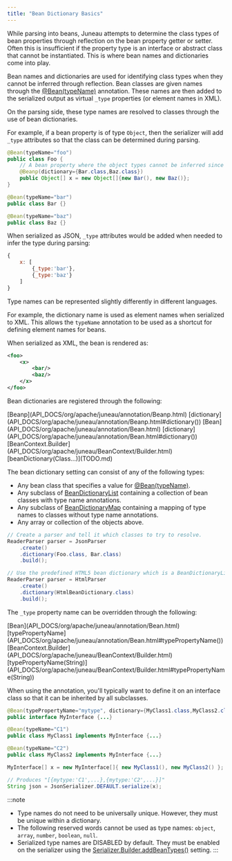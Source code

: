 ```yaml
---
title: "Bean Dictionary Basics"
---
```


While parsing into beans, Juneau attempts to determine the class types of bean properties through reflection on the bean
property getter or setter.
Often this is insufficient if the property type is an interface or abstract class that cannot be instantiated.
This is where bean names and dictionaries come into play.

Bean names and dictionaries are used for identifying class types when they cannot be inferred through reflection.
Bean classes are given names through the [@Bean(typeName)](API_DOCS/org/apache/juneau/annotation/Bean.html#typeName()) annotation.
These names are then added to the serialized output as virtual `_type` properties (or element names in XML).

On the parsing side, these type names are resolved to classes through the use of bean dictionaries.

For example, if a bean property is of type `Object`, then the serializer will add `_type` attributes so that the class
can be determined during parsing.

```java
@Bean(typeName="foo")
public class Foo {
    // A bean property where the object types cannot be inferred since it's an Object[].
    @Beanp(dictionary={Bar.class,Baz.class})
    public Object[] x = new Object[]{new Bar(), new Baz()};
}

@Bean(typeName="bar")
public class Bar {}

@Bean(typeName="baz")
public class Baz {}
```

When serialized as JSON, `_type` attributes would be added when needed to infer the type during parsing:

```js
{
    x: [
        {_type:'bar'},
        {_type:'baz'}
    ]
}
```

Type names can be represented slightly differently in different languages.

For example, the dictionary name is used as element names when serialized to XML.
This allows the `typeName` annotation to be used as a shortcut for defining element names for beans.

When serialized as XML, the bean is rendered as:

```xml
<foo>
    <x>
        <bar/>
        <baz/>
    </x>
</foo>
```

Bean dictionaries are registered through the following:

<tree>
<node-0><java-annotation>[Beanp](API_DOCS/org/apache/juneau/annotation/Beanp.html)</java-annotation></node-0>
<node-1><java-method-annotation>[dictionary](API_DOCS/org/apache/juneau/annotation/Beanp.html#dictionary())</java-method-annotation></node-1>
<node-0><java-annotation>[Bean](API_DOCS/org/apache/juneau/annotation/Bean.html)</java-annotation></node-0>
<node-1><java-method-annotation>[dictionary](API_DOCS/org/apache/juneau/annotation/Bean.html#dictionary())</java-method-annotation></node-1>
<node-0><java-class>[BeanContext.Builder](API_DOCS/org/apache/juneau/BeanContext/Builder.html)</java-class></node-0>
<node-1><java-method>[beanDictionary(Class...)](TODO.md)</java-method></node-1>
</tree>

The bean dictionary setting can consist of any of the following types:

- Any bean class that specifies a value for [@Bean(typeName)](API_DOCS/org/apache/juneau/annotation/Bean.html#typeName()).
- Any subclass of [BeanDictionaryList](API_DOCS/org/apache/juneau/BeanDictionaryList.html) containing a collection of bean classes with type name annotations.
- Any subclass of [BeanDictionaryMap](API_DOCS/org/apache/juneau/BeanDictionaryMap.html) containing a mapping of type names to classes without type name annotations.
- Any array or collection of the objects above.

```java
// Create a parser and tell it which classes to try to resolve.
ReaderParser parser = JsonParser
    .create()
    .dictionary(Foo.class, Bar.class)
    .build();

// Use the predefined HTML5 bean dictionary which is a BeanDictionaryList.
ReaderParser parser = HtmlParser
    .create()
    .dictionary(HtmlBeanDictionary.class)
    .build();
```

The `_type` property name can be overridden through the following:

<tree>
<node-0><java-annotation>[Bean](API_DOCS/org/apache/juneau/annotation/Bean.html)</java-annotation></node-0>
<node-1><java-method>[typePropertyName](API_DOCS/org/apache/juneau/annotation/Bean.html#typePropertyName())</java-method></node-1>
<node-0><java-class>[BeanContext.Builder](API_DOCS/org/apache/juneau/BeanContext/Builder.html)</java-class></node-0>
<node-1><java-method>[typePropertyName(String)](API_DOCS/org/apache/juneau/BeanContext/Builder.html#typePropertyName(String))</java-method></node-1>
</tree>

When using the annotation, you'll typically want to define it on an interface class so that it can be inherited by all
subclasses.

```java
@Bean(typePropertyName="mytype", dictionary={MyClass1.class,MyClass2.class})
public interface MyInterface {...}

@Bean(typeName="C1")
public class MyClass1 implements MyInterface {...}

@Bean(typeName="C2")
public class MyClass2 implements MyInterface {...}

MyInterface[] x = new MyInterface[]{ new MyClass1(), new MyClass2() };

// Produces "[{mytype:'C1',...},{mytype:'C2',...}]"
String json = JsonSerializer.DEFAULT.serialize(x);
```

:::note
- Type names do not need to be universally unique. However, they must be unique within a dictionary.
- The following reserved words cannot be used as type names: `object`, `array`, `number`, `boolean`, `null`.
- Serialized type names are DISABLED by default. They must be enabled on the serializer using the [Serializer.Builder.addBeanTypes()](API_DOCS/org/apache/juneau/serializer/Serializer/Builder.html#addBeanTypes()) setting.
:::
